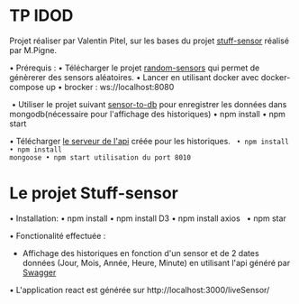 # TP IDOD
Projet réaliser par Valentin Pitel, sur les bases du projet [stuff-sensor](https://github.com/pigne/stuff-sensors) réalisé par M.Pigne.

• Prérequis :
  • Télécharger le projet [random-sensors](https://github.com/pigne/random-sensors) qui permet de génèrerer des sensors aléatoires. 
    • Lancer en utilisant docker avec docker-compose up
    • brocker : ws://localhost:8080
    
  • Utiliser le projet suivant [sensor-to-db](https://github.com/pigne/sensors-to-db) pour enregistrer les données dans mongodb(nécessaire pour l'affichage des historiques)
     • npm install
     • npm start
     
  • Télécharger [le serveur de l'api](https://github.com/vpailt/nodejs-server-server) créée pour les historiques.
  <code>
     • npm install
     • npm install mongoose
     • npm start
     utilisation du port 8010
 </code>
# Le projet Stuff-sensor 
• Installation:
    • npm install
    • npm install D3
    • npm install axios
    • npm star
   
• Fonctionalité effectuée :
  - Affichage des historiques en fonction d'un sensor et de 2 dates données (Jour, Mois, Année, Heure, Minute) en utilisant l'api généré par [Swagger](http://editor.swagger.io/#!/)
  
• L'application react est générée sur http://localhost:3000/liveSensor/
  
    
